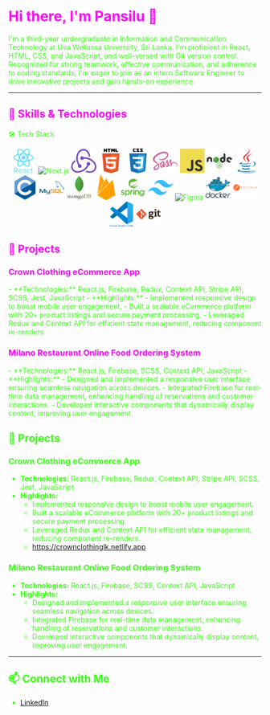 <!-- Colored Header -->
# <font color="#FF00FF">Hi there, I'm Pansilu 👋</font>

<font color="#39FF14">
I'm a third-year undergraduate in Information and Communication Technology at Uva Wellassa University, Sri Lanka. I'm proficient in React, HTML, CSS, and JavaScript, and well-versed with Git version control. Recognized for strong teamwork, effective communication, and adherence to coding standards, I'm eager to join as an intern Software Engineer to drive innovative projects and gain hands-on experience.
</font>

---

## <font color="#FF00FF">🚀 Skills & Technologies</font>

<font color="#39FF14">

🛠 Tech Stack

<div align="center">
  <!-- Web Technologies -->
  <img src="https://raw.githubusercontent.com/devicons/devicon/master/icons/react/react-original-wordmark.svg" alt="React" width="50" height="50" />
  <img src="https://cdn.worldvectorlogo.com/logos/next-js.svg" alt="Next.js" width="50" height="50" />
  <img src="https://raw.githubusercontent.com/devicons/devicon/master/icons/redux/redux-original.svg" alt="Redux" width="50" height="50" />
  <img src="https://raw.githubusercontent.com/devicons/devicon/master/icons/html5/html5-original-wordmark.svg" alt="HTML5" width="50" height="50" />
  <img src="https://raw.githubusercontent.com/devicons/devicon/master/icons/css3/css3-original-wordmark.svg" alt="CSS3" width="50" height="50" />
  <img src="https://raw.githubusercontent.com/devicons/devicon/master/icons/sass/sass-original.svg" alt="SCSS" width="50" height="50" />
  <img src="https://raw.githubusercontent.com/devicons/devicon/master/icons/javascript/javascript-original.svg" alt="JavaScript" width="50" height="50" />
  
  <!-- Back-end & Databases -->
  <img src="https://raw.githubusercontent.com/devicons/devicon/master/icons/nodejs/nodejs-original-wordmark.svg" alt="Node.js" width="50" height="50" />
  <img src="https://raw.githubusercontent.com/devicons/devicon/master/icons/java/java-original.svg" alt="Java" width="50" height="50" />
  <img src="https://raw.githubusercontent.com/devicons/devicon/master/icons/c/c-original.svg" alt="C" width="50" height="50" />
  <img src="https://raw.githubusercontent.com/devicons/devicon/master/icons/mysql/mysql-original-wordmark.svg" alt="MySQL" width="50" height="50" />
  <img src="https://raw.githubusercontent.com/devicons/devicon/master/icons/mongodb/mongodb-original-wordmark.svg" alt="MongoDB" width="50" height="50" />
  <img src="https://raw.githubusercontent.com/devicons/devicon/master/icons/firebase/firebase-plain.svg" alt="Firebase" width="50" height="50" />
  
  <!-- Other Tools & Frameworks -->
  <img src="https://raw.githubusercontent.com/devicons/devicon/master/icons/spring/spring-original-wordmark.svg" alt="Spring Boot" width="50" height="50" />
  <img src="https://raw.githubusercontent.com/devicons/devicon/master/icons/tailwindcss/tailwindcss-plain.svg" alt="Tailwind CSS" width="50" height="50" />
  <img src="https://upload.wikimedia.org/wikipedia/commons/3/33/Figma-logo.svg" alt="Figma" width="50" height="50" />
  <img src="https://raw.githubusercontent.com/devicons/devicon/master/icons/docker/docker-original-wordmark.svg" alt="Docker" width="50" height="50" />
  <img src="https://raw.githubusercontent.com/devicons/devicon/master/icons/postman/postman-original-wordmark.svg" alt="Postman" width="50" height="50" />
  <img src="https://raw.githubusercontent.com/devicons/devicon/master/icons/vscode/vscode-original-wordmark.svg" alt="VS Code" width="50" height="50" />
  <img src="https://raw.githubusercontent.com/devicons/devicon/master/icons/git/git-original-wordmark.svg" alt="Git" width="50" height="50" />
</div>

## <font color="#FF00FF">📂 Projects</font>

### <font color="#FF00FF">Crown Clothing eCommerce App</font>
<font color="#39FF14">
- **Technologies:** React.js, Firebase, Redux, Context API, Stripe API, SCSS, Jest, JavaScript  
- **Highlights:**
  - Implemented responsive design to boost mobile user engagement.
  - Built a scalable eCommerce platform with 20+ product listings and secure payment processing.
  - Leveraged Redux and Context API for efficient state management, reducing component re-renders.
</font>

### <font color="#FF00FF">Milano Restaurant Online Food Ordering System</font>
<font color="#39FF14">
- **Technologies:** React.js, Firebase, SCSS, Context API, JavaScript  
- **Highlights:**
  - Designed and implemented a responsive user interface ensuring seamless navigation across devices.
  - Integrated Firebase for real-time data management, enhancing handling of reservations and customer interactions.
  - Developed interactive components that dynamically display content, improving user engagement.
</font>


## 📂 Projects

### Crown Clothing eCommerce App
- **Technologies:** React.js, Firebase, Redux, Context API, Stripe API, SCSS, Jest, JavaScript  
- **Highlights:**
  - Implemented responsive design to boost mobile user engagement.
  - Built a scalable eCommerce platform with 20+ product listings and secure payment processing.
  - Leveraged Redux and Context API for efficient state management, reducing component re-renders.
  - https://crownclothinglk.netlify.app

### Milano Restaurant Online Food Ordering System
- **Technologies:** React.js, Firebase, SCSS, Context API, JavaScript  
- **Highlights:**
  - Designed and implemented a responsive user interface ensuring seamless navigation across devices.
  - Integrated Firebase for real-time data management, enhancing handling of reservations and customer interactions.
  - Developed interactive components that dynamically display content, improving user engagement.

---


## 📫 Connect with Me

- [LinkedIn](https://www.linkedin.com/in/pansilu-ruvinsara)
